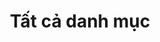 ---
title: "Tất cả danh mục"
description: "Khám phá các chủ đề về SEO, AEO và thiết kế web"
type: "categories"
layout: "terms"
---